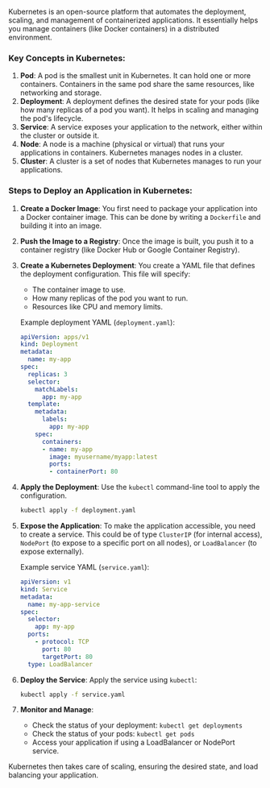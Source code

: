 Kubernetes is an open-source platform that automates the deployment, scaling, and management of containerized
applications. It essentially helps you manage containers (like Docker containers) in a distributed environment.

### Key Concepts in Kubernetes:

1. **Pod**: A pod is the smallest unit in Kubernetes. It can hold one or more containers. Containers in the same pod
   share the same resources, like networking and storage.
2. **Deployment**: A deployment defines the desired state for your pods (like how many replicas of a pod you want). It
   helps in scaling and managing the pod's lifecycle.
3. **Service**: A service exposes your application to the network, either within the cluster or outside it.
4. **Node**: A node is a machine (physical or virtual) that runs your applications in containers. Kubernetes manages
   nodes in a cluster.
5. **Cluster**: A cluster is a set of nodes that Kubernetes manages to run your applications.

### Steps to Deploy an Application in Kubernetes:

1. **Create a Docker Image**:
   You first need to package your application into a Docker container image. This can be done by writing a `Dockerfile`
   and building it into an image.

2. **Push the Image to a Registry**:
   Once the image is built, you push it to a container registry (like Docker Hub or Google Container Registry).

3. **Create a Kubernetes Deployment**:
   You create a YAML file that defines the deployment configuration. This file will specify:

    * The container image to use.
    * How many replicas of the pod you want to run.
    * Resources like CPU and memory limits.

   Example deployment YAML (`deployment.yaml`):

   ```yaml
   apiVersion: apps/v1
   kind: Deployment
   metadata:
     name: my-app
   spec:
     replicas: 3
     selector:
       matchLabels:
         app: my-app
     template:
       metadata:
         labels:
           app: my-app
       spec:
         containers:
         - name: my-app
           image: myusername/myapp:latest
           ports:
           - containerPort: 80
   ```

4. **Apply the Deployment**:
   Use the `kubectl` command-line tool to apply the configuration.

   ```bash
   kubectl apply -f deployment.yaml
   ```

5. **Expose the Application**:
   To make the application accessible, you need to create a service. This could be of type `ClusterIP` (for internal
   access), `NodePort` (to expose to a specific port on all nodes), or `LoadBalancer` (to expose externally).

   Example service YAML (`service.yaml`):

   ```yaml
   apiVersion: v1
   kind: Service
   metadata:
     name: my-app-service
   spec:
     selector:
       app: my-app
     ports:
       - protocol: TCP
         port: 80
         targetPort: 80
     type: LoadBalancer
   ```

6. **Deploy the Service**:
   Apply the service using `kubectl`:

   ```bash
   kubectl apply -f service.yaml
   ```

7. **Monitor and Manage**:

    * Check the status of your deployment: `kubectl get deployments`
    * Check the status of your pods: `kubectl get pods`
    * Access your application if using a LoadBalancer or NodePort service.

Kubernetes then takes care of scaling, ensuring the desired state, and load balancing your application.
